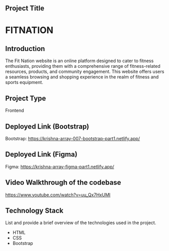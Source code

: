 
## Project Title 
  # FITNATION

## Introduction
The Fit Nation website is an online platform designed to cater to fitness enthusiasts, providing them with a comprehensive range of fitness-related resources, products, and community engagement. 
This website offers users a seamless browsing and shopping experience in the realm of fitness and sports equipment.

## Project Type
Frontend 

## Deployed Link (Bootstrap)
Bootstrap: https://krishna-array-007-bootstrap-part1.netlify.app/

## Deployed Link (Figma)
Figma: https://krishna-array-figma-part1.netlify.app/


## Video Walkthrough of the codebase
https://www.youtube.com/watch?v=uu_Qx7HxUMI

## Technology Stack
List and provide a brief overview of the technologies used in the project.

- HTML
- CSS
- Bootstrap
